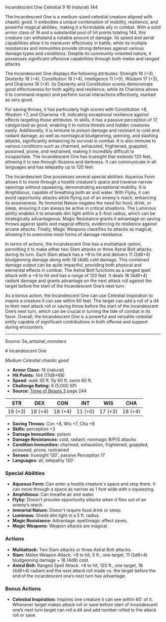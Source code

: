 <MonsterName/>Incandescent One</MonsterName>
<CreatureType/>Celestial</CreatureType>
<CR/>9</CR>
<AC/>16 (natural)</AC>
<HP/>144</HP>
<summary>The Incandescent One is a medium-sized celestial creature aligned with chaotic good. It embodies a unique combination of mobility, resilience, and powerful magical abilities, making it a formidable ally in combat. With a solid armor class of 16 and a substantial pool of hit points totaling 144, this creature can withstand a notable amount of damage. Its speed and aerial capabilities allow it to maneuver effectively in battle, while its multiple resistances and immunities provide strong defenses against various damage types and conditions. Despite its community-oriented nature, it possesses significant offensive capabilities through both melee and ranged attacks. </summary>

<detail>

The Incandescent One displays the following attributes: Strength 16 (+3), Dexterity 18 (+4), Constitution 18 (+4), Intelligence 11 (+0), Wisdom 17 (+3), and Charisma 18 (+4). Its Dexterity and Constitution scores demonstrate good effectiveness for both agility and resilience, while its Charisma allows it to command respect and perform social interactions effectively, marked as very good. 

For saving throws, it has particularly high scores with Constitution +8, Wisdom +7, and Charisma +8, indicating exceptional resilience against effects targeting those attributes. In skills, it has a passive perception of 17, categorized as good, enabling it to notice threats and hidden creatures easily. Additionally, it is immune to poison damage and resistant to cold and radiant damage, as well as nonmagical bludgeoning, piercing, and slashing attacks, significantly enhancing its survival in combat. It is also immune to various conditions such as charmed, exhausted, frightened, grappled, poisoned, prone, and restrained, making it incredibly difficult to incapacitate. The Incandescent One has truesight that extends 120 feet, allowing it to see through illusions and darkness. It can communicate in all languages and has telepathy up to 120 feet.

The Incandescent One possesses several special abilities: Aqueous Form allows it to move through a hostile creature's space and traverse narrow openings without squeezing, demonstrating exceptional mobility. It is Amphibious, capable of breathing both air and water. With Flyby, it can avoid opportunity attacks while flying out of an enemy's reach, enhancing its evasiveness. Its Immortal Nature negates the need for food, drink, or sleep, ensuring it can always be active in critical situations. The Luminous ability enables it to emanate dim light within a 5-foot radius, which can be strategically advantageous. Magic Resistance grants it advantage on saving throws against spells and magical effects, evidencing its resilience against arcane attacks. Finally, Magic Weapons classifies its attacks as magical, allowing it to overcome most forms of damage resistance.

In terms of actions, the Incandescent One has a multiattack option, permitting it to make either two Slam attacks or three Astral Bolt attacks during its turn. Each Slam attack has a +8 to hit and delivers 11 (2d6+4) bludgeoning damage along with 18 (4d8) cold damage. This combined damage output can be quite impactful, providing both physical and elemental effects in combat. The Astral Bolt functions as a ranged spell attack with a +8 to hit and has a range of 120 feet. It deals 18 (4d6+4) radiant damage and grants advantage on the next attack roll against the target before the start of the Incandescent One’s next turn. 

As a bonus action, the Incandescent One can use Celestial Inspiration to inspire a creature it can see within 60 feet. The target can add a roll of a d4 to their next attack roll or saving throw before the start of the Incandescent One’s next turn, which can be crucial in turning the tide of combat in its favor. Overall, the Incandescent One is a powerful and versatile celestial entity capable of significant contributions in both offense and support during encounters.</detail>



---

Source: 5e_artisinal_monsters

<statblock>
# Incandescent One

*Medium* *Celestial* *chaotic good*

- **Armor Class:** 16 (natural)
- **Hit Points:** 144 (17d8+68)
- **Speed:** walk 30 ft. fly 60 ft. swim 60 ft.
- **Challenge Rating:** 9 (5,000 XP)
- **Source:** [Tome of Beasts 3](https://koboldpress.com/kpstore/product/tome-of-beasts-3-for-5th-edition/) page 244

| STR | DEX | CON | INT | WIS | CHA |
| --- | --- | --- | --- | --- | --- |
| 16 (+3) | 18 (+4) | 18 (+4) | 11 (+0) | 17 (+3) | 18 (+4) |

- **Saving Throws**: Con +8, Wis +7, Cha +8
- **Skills:** perception +3
- **Damage Immunities:** poison
- **Damage Resistances:** cold, radiant; nonmagic B/P/S attacks
- **Condition Immunities:** charmed, exhaustion, frightened, grappled, poisoned, prone, restrained
- **Senses:** truesight 120', passive Perception 17
- **Languages:** all, telepathy 120'

### Special Abilities

- **Aqueous Form:** Can enter a hostile creature's space and stop there. It can move through a space as narrow as 1 foot wide with o squeezing.
- **Amphibious:** Can breathe air and water.
- **Flyby:** Doesn’t provoke opportunity attacks when it flies out of an enemy’s reach.
- **Immortal Nature:** Doesn't require food drink or sleep
- **Luminous:** Sheds dim light in a 5 ft. radius.
- **Magic Resistance:** Advantage: spell/magic effect saves.
- **Magic Weapons:** Weapon attacks are magical.

### Actions

- **Multiattack:** Two Slam attacks or three Astral Bolt attacks.
- **Slam:** Melee Weapon Attack: +8 to hit, 5 ft., one target, 11 (2d6+4) bludgeoning damage + 18 (4d8) cold.
- **Astral Bolt:** Ranged Spell Attack: +8 to hit, 120 ft., one target, 18 (4d6+4) radiant and the next attack roll made vs. the target before the end of the incandescent one’s next turn has advantage.

### Bonus Actions

- **Celestial Inspiration:** Inspires one creature it can see within 60' of it. Whenever target makes attack roll or save before start of incandescent one’s next turn target can roll a d4 and add number rolled to the attack roll or save.


</statblock>


